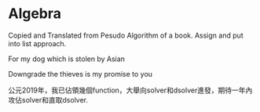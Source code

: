 # Algebra

Copied and Translated from Pesudo Algorithm of a book. Assign and put into list approach.

For my dog which is stolen by Asian

Downgrade the thieves is my promise to you

公元2019年，我已佔領幾個function，大舉向solver和dsolver進發，期待一年內攻佔solver和直取dsolver.
